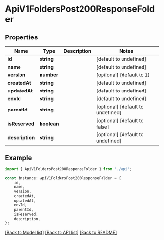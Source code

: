 # ApiV1FoldersPost200ResponseFolder


## Properties

Name | Type | Description | Notes
------------ | ------------- | ------------- | -------------
**id** | **string** |  | [default to undefined]
**name** | **string** |  | [default to undefined]
**version** | **number** |  | [optional] [default to 1]
**createdAt** | **string** |  | [default to undefined]
**updatedAt** | **string** |  | [default to undefined]
**envId** | **string** |  | [default to undefined]
**parentId** | **string** |  | [optional] [default to undefined]
**isReserved** | **boolean** |  | [optional] [default to false]
**description** | **string** |  | [optional] [default to undefined]

## Example

```typescript
import { ApiV1FoldersPost200ResponseFolder } from './api';

const instance: ApiV1FoldersPost200ResponseFolder = {
    id,
    name,
    version,
    createdAt,
    updatedAt,
    envId,
    parentId,
    isReserved,
    description,
};
```

[[Back to Model list]](../README.md#documentation-for-models) [[Back to API list]](../README.md#documentation-for-api-endpoints) [[Back to README]](../README.md)

